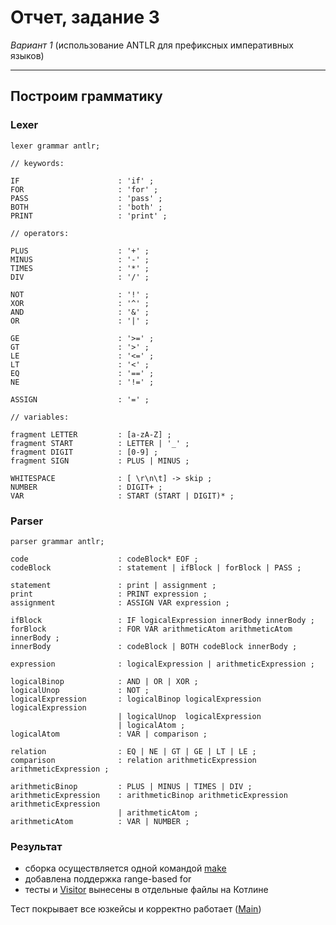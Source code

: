 # Отчет, задание 3

_Вариант 1_
(использование ANTLR для префиксных императивных языков)

---

## Построим грамматику

### Lexer

```antlrv4
lexer grammar antlr;

// keywords:

IF                      : 'if' ;
FOR                     : 'for' ;
PASS                    : 'pass' ;
BOTH                    : 'both' ;
PRINT                   : 'print' ;

// operators:

PLUS                    : '+' ;
MINUS                   : '-' ;
TIMES                   : '*' ;
DIV                     : '/' ;

NOT                     : '!' ;
XOR                     : '^' ;
AND                     : '&' ;
OR                      : '|' ;

GE                      : '>=' ;
GT                      : '>' ;
LE                      : '<=' ;
LT                      : '<' ;
EQ                      : '==' ;
NE                      : '!=' ;

ASSIGN                  : '=' ;

// variables:

fragment LETTER         : [a-zA-Z] ;
fragment START          : LETTER | '_' ;
fragment DIGIT          : [0-9] ;
fragment SIGN           : PLUS | MINUS ;

WHITESPACE              : [ \r\n\t] -> skip ;
NUMBER                  : DIGIT+ ;
VAR                     : START (START | DIGIT)* ;
```

### Parser

```antlrv4
parser grammar antlr;

code                    : codeBlock* EOF ;
codeBlock               : statement | ifBlock | forBlock | PASS ;

statement               : print | assignment ;
print                   : PRINT expression ;
assignment              : ASSIGN VAR expression ;

ifBlock                 : IF logicalExpression innerBody innerBody ;
forBlock                : FOR VAR arithmeticAtom arithmeticAtom innerBody ;
innerBody               : codeBlock | BOTH codeBlock innerBody ;

expression              : logicalExpression | arithmeticExpression ;

logicalBinop            : AND | OR | XOR ;
logicalUnop             : NOT ;
logicalExpression       : logicalBinop logicalExpression logicalExpression
                        | logicalUnop  logicalExpression
                        | logicalAtom ;
logicalAtom             : VAR | comparison ;

relation                : EQ | NE | GT | GE | LT | LE ;
comparison              : relation arithmeticExpression arithmeticExpression ;

arithmeticBinop         : PLUS | MINUS | TIMES | DIV ;
arithmeticExpression    : arithmeticBinop arithmeticExpression arithmeticExpression
                        | arithmeticAtom ;
arithmeticAtom          : VAR | NUMBER ;
```

### Результат

* сборка осуществляется одной командой [make](make.bat)
* добавлена поддержка range-based for
* тесты и [Visitor](PrefixVisitor.kt) вынесены в отдельные файлы на Котлине

Тест покрывает все юзкейсы и корректно работает ([Main](Main.kt))
